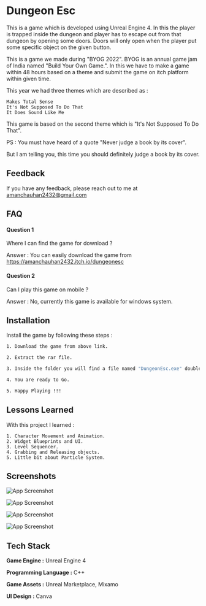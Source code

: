 # Dungeon Esc

This is a game which is developed using Unreal Engine 4. In this the player is trapped inside the dungeon and player has to escape out from that dungeon by opening some doors. Doors will only open when the player put some specific object on the given button.

This is a game we made during "BYOG 2022". BYOG is an annual game jam of India named "Build Your Own Game.". In this we have to make a game within 48 hours based on a theme and submit the game on itch platform within given time.

This year we had three themes which are described as :

    Makes Total Sense
    It's Not Supposed To Do That
    It Does Sound Like Me

This game is based on the second theme which is "It's Not Supposed To Do That".

PS : You must have heard of a quote "Never judge a book by its cover". 

But I am telling you, this time you should definitely judge a book by its cover.


## Feedback

If you have any feedback, please reach out to me at amanchauhan2432@gmail.com


## FAQ

#### Question 1
Where I can find the game for download ?

Answer : You can easily download the game from https://amanchauhan2432.itch.io/dungeonesc

#### Question 2
Can I play this game on mobile ?

Answer : No, currently this game is available for windows system.


## Installation

Install the game by following these steps :

```bash
1. Download the game from above link.

2. Extract the rar file.

3. Inside the folder you will find a file named "DungeonEsc.exe" double click on it.

4. You are ready to Go.

5. Happy Playing !!! 
```
    
## Lessons Learned

With this project I learned :

    1. Character Movement and Animation.
    2. Widget Blueprints and UI.
    3. Level Sequencer.
    4. Grabbing and Releasing objects.
    5. Little bit about Particle System.

## Screenshots

![App Screenshot](https://img.itch.zone/aW1hZ2UvMTY4MTkyNS85OTEwMzYxLnBuZw==/794x1000/e%2F6X5Q.png)

![App Screenshot](https://img.itch.zone/aW1hZ2UvMTY4MTkyNS85OTEwMzYyLnBuZw==/794x1000/KvXJEl.png)

![App Screenshot](https://img.itch.zone/aW1hZ2UvMTY4MTkyNS85OTEwMzY0LnBuZw==/794x1000/z4BsXf.png)

![App Screenshot](https://img.itch.zone/aW1hZ2UvMTY4MTkyNS85OTEwMzYzLnBuZw==/794x1000/%2FmdldI.png)

## Tech Stack

**Game Engine :** Unreal Engine 4

**Programming Language :** C++

**Game Assets :** Unreal Marketplace, Mixamo

**UI Design :** Canva
